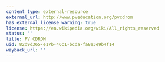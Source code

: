 ```yaml
---
content_type: external-resource
external_url: http://www.pveducation.org/pvcdrom
has_external_license_warning: true
license: https://en.wikipedia.org/wiki/All_rights_reserved
status: ''
title: PV CDROM
uid: 82d9d365-e17b-46c1-bcda-fa8e3e9b4f14
wayback_url: ''
---
```

